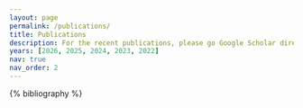 ```yaml
---
layout: page
permalink: /publications/
title: Publications
description: For the recent publications, please go Google Scholar directly.
years: [2026, 2025, 2024, 2023, 2022]
nav: true
nav_order: 2
---
```


<!-- _pages/publications.md -->

<!-- Bibsearch Feature -->

<!-- {% include bib_search.liquid %} -->

<div class="publications">

{% bibliography %}

</div>
